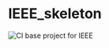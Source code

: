 # IEEE_skeleton
![CI](https://github.com/UL-SnT-Serval/IEEE_skeleton/workflows/CI/badge.svg?branch=master&event=push)
base project for IEEE
